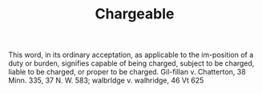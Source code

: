 ---
title: Chargeable
letter: C
permalink: "/definitions/bld-chargeable.html"
body: This word, in its ordinary acceptation, as applicable to the im-position of
  a duty or burden, signifies capable of being charged, subject to be charged, liable
  to be charged, or proper to be charged. Gil-fillan v. Chatterton, 38 Minn. 335,
  37 N. W. 583; walbrldge v. walhridge, 46 Vt 625
published_at: '2018-07-07'
source: Black's Law Dictionary 2nd Ed (1910)
layout: post
---